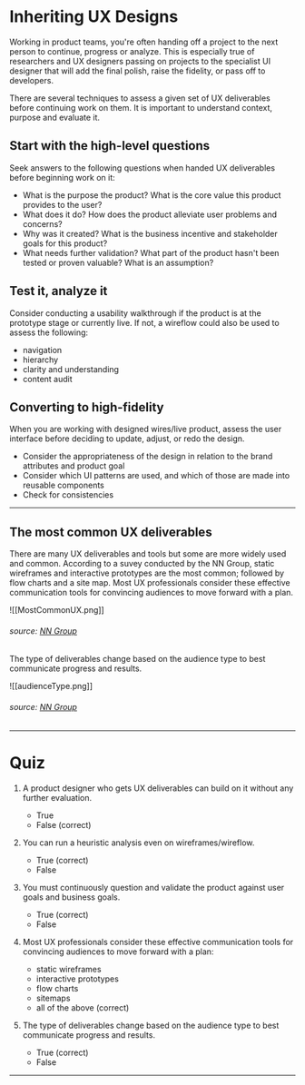 # Inheriting UX Designs

Working in product teams, you're often handing off a project to the next person to continue, progress or analyze. This is especially true of researchers and UX designers passing on projects to the specialist UI designer that will add the final polish, raise the fidelity, or pass off to developers.

There are several techniques to assess a given set of UX deliverables before continuing work on them. It is important to understand context, purpose and evaluate it.

## Start with the high-level questions
Seek answers to the following questions when handed UX deliverables before beginning work on it:
- What is the purpose the product? What is the core value this product provides to the user?
- What does it do? How does the product alleviate user problems and concerns?
- Why was it created? What is the business incentive and stakeholder goals for this product?
- What needs further validation? What part of the product hasn't been tested or proven valuable? What is an assumption?

## Test it, analyze it 
Consider conducting a usability walkthrough if the product is at the prototype stage or currently live. If not, a wireflow could also be used to assess the following:
- navigation
- hierarchy
- clarity and understanding
- content audit

## Converting to high-fidelity
When you are working with designed wires/live product, assess the user interface before deciding to update, adjust, or redo the design.
- Consider the appropriateness of the design in relation to the brand attributes and product goal
- Consider which UI patterns are used, and which of those are made into reusable components
- Check for consistencies

___
  

## The most common UX deliverables
There are many UX deliverables and tools but some are more widely used and common. According to a suvey conducted by the NN Group, static wireframes and interactive prototypes are the most common; followed by flow charts and a site map. Most UX professionals consider these effective communication tools for convincing audiences to move forward with a plan. 

![[MostCommonUX.png]]
###### source: [NN Group](https://www.nngroup.com/articles/common-ux-deliverables/)

The type of deliverables change based on the audience type to best communicate progress and results.

![[audienceType.png]]
###### source: [NN Group](https://www.nngroup.com/articles/common-ux-deliverables/)

___

# Quiz
1. A product designer who gets UX deliverables can build on it without any further evaluation.
	- True
	- False (correct)

2. You can run a heuristic analysis even on wireframes/wireflow.
	- True (correct)
	- False

3. You must continuously question and validate the product against user goals and business goals.
	- True (correct)
	- False

4. Most UX professionals consider these effective communication tools for convincing audiences to move forward with a plan:
	- static wireframes
	- interactive prototypes
	- flow charts
	- sitemaps
	- all of the above (correct)
	
5. The type of deliverables change based on the audience type to best communicate progress and results.
	- True (correct)
	- False
___
